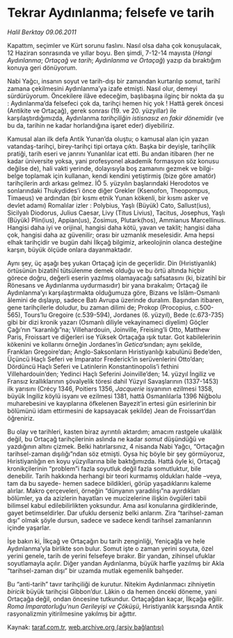# Tekrar Aydınlanma; felsefe ve tarih

*Halil Berktay 09.06.2011*

<div class="yazi"><p>Kapattım, seçimler ve Kürt sorunu faslını. Nasıl olsa daha çok konuşulacak, 12 Haziran sonrasında ve yıllar boyu. Ben şimdi, 7-12-14 mayısta (<i>Hangi Aydınlanma</i>; <i>Ortaçağ ve tarih</i>; <i>Aydınlanma ve Ortaçağ</i>) yazıp da bıraktığım konuya geri dönüyorum. </p>
<p>Nabi Yağcı, insanın soyut ve tarih-dışı bir zamandan kurtarılıp somut, tarihî zamana çekilmesini Aydınlanma’ya izafe etmişti. Nasıl olur, demeyi sürdürüyorum. Öncekilere ilâve edeceğim, başlıbaşına ilginç bir nokta da şu : Aydınlanma’da felsefeci çok da, tarihçi hemen hiç yok ! Hattâ gerek öncesi (Antikite ve Ortaçağ), gerek sonrası (19. ve 20. yüzyıllar) ile karşılaştırdığımızda, Aydınlanma <i>tarihçiliğin istisnasız en fakir dönemi</i>dir (ve bu da, tarihin ne kadar horlandığına işaret eder) diyebiliriz.</p>
<p>Kamusal alan ilk defa Antik Yunan’da oluştu; o kamusal alan için yazan vatandaş-tarihçi, birey-tarihçi tipi ortaya çıktı. Başka bir deyişle, tarihçilik pratiği, tarih eseri ve janrını Yunanlılar icat etti. Bu andan itibaren (her ne kadar üniversite yoksa, yani profesyonel akademik formasyon söz konusu değilse de), hali vakti yerinde, dolayısıyla boş zamanını gezmek ve bilgi-belge toplamak için kullanan, kendi kendini yetiştirmiş (bize göre amatör) tarihçilerin ardı arkası gelmez. İÖ 5. yüzyılın başlarındaki Herodotos ve sonlarındaki Thukydides’i önce diğer Grekler (Ksenofon, Theopompus, Timaeus) ve ardından (bir kısmı etnik Yunan kökenli, bir kısmı asker ve devlet adamı) Romalılar izler : Polybius, Yaşlı (Büyük) Cato, Sallust(ius), Sicilyalı Diodorus, Julius Caesar, Livy (Titus Livius), Tacitus, Josephus, Yaşlı (Büyük) Plin(ius), Appian(us), Zosimus, Plutark(hos), Ammianus Marcellinus. Hangisi daha iyi ve orijinal, hangisi daha kötü, yavan ve taklit; hangisi daha çok, hangisi daha az güvenilir; orası bir uzmanlık meselesidir. Ama hepsi elhak tarihçidir ve bugün dahi İlkçağ bilgimiz, arkeolojinin olanca desteğine karşın, büyük ölçüde onlara dayanmaktadır.</p>
<p>Aynı şey, üç aşağı beş yukarı Ortaçağ için de geçerlidir. Din (Hıristiyanlık) örtüsünün bizatihî tütsülenme demek olduğu ve bu örtü altında hiçbir görece doğru, değerli eserin yazılmış olamayacağı safsatasını (ki, bizatihî bir Rönesans ve Aydınlanma uydurmasıdır) bir yana bırakalım; Ortaçağ ile Aydınlanma’yı karşılaştırmakta olduğumuza göre, Bizans ve İslâm-Osmanlı âlemini de dışlayıp, sadece Batı Avrupa üzerinde duralım. Başından itibaren, gene tarihçilerle doludur, bu zaman dilimi de; Prokop (Procopius, c.500-565), Tours’lu Gregoire (c.539-594), Jordanes (6. yüzyıl), Bede (c.673-735) gibi bir dizi kronik yazarı (Osmanlı diliyle vekayinameci diyelim) Göçler Çağı’nın “karanlığı”na; Villehardouin, Joinville, Freising’li Otto, Matthew Paris, Froissart ve diğerleri ise Yüksek Ortaçağa ışık tutar. Got kabilelerinin kökenini ve kollarını örneğin Jordanes’in <i>Getica</i>’sından; aynı şekilde, Frankları Gregoire’dan; Anglo-Saksonların Hıristiyanlığı kabulünü Bede’den, Üçüncü Haçlı Seferi ve İmparator Frederick’in serüvenlerini Otto’dan; Dördüncü Haçlı Seferi ve Latinlerin Konstantinopolis’i fethini Villehardouin’den; Yedinci Haçlı Seferini Joinville’den; 14. yüzyıl İngiliz ve Fransız krallıklarının şövalyelik töresi dahil Yüzyıl Savaşlarının (1337-1453) ilk yarısını (Crécy 1346, Poitiers 1356, <i>Jacquerie</i> isyanının ezilmesi 1358, büyük İngiliz köylü isyanı ve ezilmesi 1381, hattâ Osmanlılarla 1396 Niğbolu muharebesini ve kayıplarına öfkelenen Bayezit’in ertesi gün esirlerinin bir bölümünü idam ettirmesini de kapsayacak şekilde) Jean de Froissart’dan öğreniriz. </p>
<p>Bu olay ve tarihleri, kasten biraz ayrıntılı aktardım; amacım rastgele ukalâlık değil, bu Ortaçağ tarihçilerinin aslında ne kadar <i>somut</i> düşündüğü ve yazdığının altını çizmek. Belki hatırlarsınız, 4 nisanda Nabi Yağcı, “Ortaçağın tarihsel-zaman dışılığı”ndan söz etmişti. Oysa hiç böyle bir şey görmüyoruz, Hıristiyanlığın en koyu yüzyıllarına bile baktığımızda. Hattâ öyle ki, Ortaçağ kronikçilerinin “problem”i fazla soyutluk değil fazla somutluktur, bile denebilir. Tarih hakkında herhangi bir teori kurmamış oldukları halde –veya, tam da bu sayede- hemen sadece bildikleri, görüp yaşadıklarını kaleme alırlar. Makro çerçeveleri, örneğin “dünyanın yaradılışı”na ayırdıkları bölümler, ya da azizlerin hayatları ve mucizelerine ilişkin övgüleri tabii bilimsel kabul edilebilirlikten yoksundur. Ama asıl konularına girdiklerinde, gayet betimseldirler. Dar ufuklu derseniz belki anlarım. Zira “tarihsel-zaman dışı” olmak şöyle dursun, sadece ve sadece kendi tarihsel zamanlarının içinde yaşarlar.</p>
<p>İşe bakın ki, İlkçağ ve Ortaçağın bu tarih zenginliği, Yeniçağla ve hele Aydınlanma’yla birlikte son bulur. Somut işte o zaman yerini soyuta, özel yerini genele, tarih de yerini felsefeye bırakır. Bir yandan, zihinsel ufuklar soyutlamayla açılır. Diğer yandan Aydınlanma, büyük harfle yazılmış bir Akla “tarihsel-zaman dışı” bir uzamda mutlak egemenlik bahşeder. </p>
<p>Bu “anti-tarih” tavır tarihçiliği de kurutur. Nitekim Aydınlanmacı zihniyetin <i>biricik</i> büyük tarihçisi Gibbon’dur. Lâkin o da hemen önceki döneme, yani Ortaçağa değil, ondan öncesine tutkundur. Ortaçağdan kaçar, İlkçağa eğilir. <i>Roma İmparatorluğu’nun Gerileyişi ve Çöküşü</i>, Hıristiyanlık karşısında Antik rasyonalizmin yitirilmesine yakılmış bir ağıttır. </p>
</div>

Kaynak: [taraf.com.tr](http://www.taraf.com.tr/halil-berktay/makale-tekrar-aydinlanma-felsefe-ve-tarih.htm), [web.archive.org (arşiv bağlantısı)](http://web.archive.org/web/20131022103631/http://www.taraf.com.tr/halil-berktay/makale-tekrar-aydinlanma-felsefe-ve-tarih.htm)
